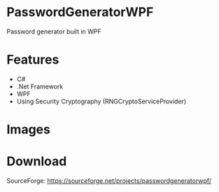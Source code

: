 # PasswordGeneratorWPF
Password generator built in WPF

# Features
- C#
- .Net Framework
- WPF
- Using Security Cryptography (RNGCryptoServiceProvider)

# Images

# Download
SourceForge: https://sourceforge.net/projects/passwordgeneratorwpf/
